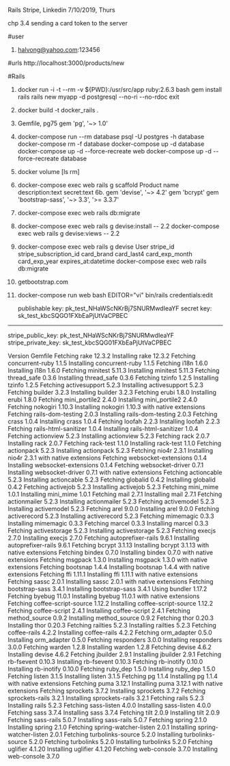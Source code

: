 Rails Stripe, Linkedin
7/10/2019, Thurs

chp 3.4
sending a card token to the server

#user
1. halvong@yahoo.com:123456

#urls
http://localhost:3000/products/new

#Rails
1. docker run -i -t --rm -v ${PWD}:/usr/src/app ruby:2.6.3 bash
   gem install rails
   rails new myapp -d postgresql --no-ri --no-rdoc
   exit
2. docker build -t docker_rails .

3. Gemfile, pg75 
	gem 'pg', '~> 1.0'
    
4. docker-compose run --rm database psql -U postgres -h database
   docker-compose rm -f database
   docker-compose up -d database
   docker-compose up -d --force-recreate web
   docker-compose up -d --force-recreate database
   
5. docker volume [ls rm]
6. docker-compose exec web rails g scaffold Product name description:text secret:text
6b. gem 'devise', '~> 4.2'
    gem 'bcrypt'
    gem 'bootstrap-sass', '~> 3.3', '>= 3.3.7'
7. docker-compose exec web rails db:migrate
8. docker-compose exec web rails g devise:install -- 2.2 
   docker-compose exec web rails g devise:views   -- 2.2 
9. docker-compose exec web rails g devise User stripe_id stripe_subscription_id card_brand card_last4 card_exp_month card_exp_year expires_at:datetime 
   docker-compose exec web rails db:migrate
10. getbootstrap.com

11. docker-compose run web bash
    EDITOR="vi" bin/rails credentials:edit
    
    publishable key: pk_test_NHaWScNKrBj7SNURMwdIeaYF
    secret key: sk_test_kbcSQGO1FXbEaPjUtVaCPBEC
---

stripe_public_key: pk_test_NHaWScNKrBj7SNURMwdIeaYF 
stripe_private_key: sk_test_kbcSQG01FXbEaPjUtVaCPBEC

Version Gemfile
Fetching rake 12.3.2
Installing rake 12.3.2
Fetching concurrent-ruby 1.1.5
Installing concurrent-ruby 1.1.5
Fetching i18n 1.6.0
Installing i18n 1.6.0
Fetching minitest 5.11.3
Installing minitest 5.11.3
Fetching thread_safe 0.3.6
Installing thread_safe 0.3.6
Fetching tzinfo 1.2.5
Installing tzinfo 1.2.5
Fetching activesupport 5.2.3
Installing activesupport 5.2.3
Fetching builder 3.2.3
Installing builder 3.2.3
Fetching erubi 1.8.0
Installing erubi 1.8.0
Fetching mini_portile2 2.4.0
Installing mini_portile2 2.4.0
Fetching nokogiri 1.10.3
Installing nokogiri 1.10.3 with native extensions
Fetching rails-dom-testing 2.0.3
Installing rails-dom-testing 2.0.3
Fetching crass 1.0.4
Installing crass 1.0.4
Fetching loofah 2.2.3
Installing loofah 2.2.3
Fetching rails-html-sanitizer 1.0.4
Installing rails-html-sanitizer 1.0.4
Fetching actionview 5.2.3
Installing actionview 5.2.3
Fetching rack 2.0.7
Installing rack 2.0.7
Fetching rack-test 1.1.0
Installing rack-test 1.1.0
Fetching actionpack 5.2.3
Installing actionpack 5.2.3
Fetching nio4r 2.3.1
Installing nio4r 2.3.1 with native extensions
Fetching websocket-extensions 0.1.4
Installing websocket-extensions 0.1.4
Fetching websocket-driver 0.7.1
Installing websocket-driver 0.7.1 with native extensions
Fetching actioncable 5.2.3
Installing actioncable 5.2.3
Fetching globalid 0.4.2
Installing globalid 0.4.2
Fetching activejob 5.2.3
Installing activejob 5.2.3
Fetching mini_mime 1.0.1
Installing mini_mime 1.0.1
Fetching mail 2.7.1
Installing mail 2.7.1
Fetching actionmailer 5.2.3
Installing actionmailer 5.2.3
Fetching activemodel 5.2.3
Installing activemodel 5.2.3
Fetching arel 9.0.0
Installing arel 9.0.0
Fetching activerecord 5.2.3
Installing activerecord 5.2.3
Fetching mimemagic 0.3.3
Installing mimemagic 0.3.3
Fetching marcel 0.3.3
Installing marcel 0.3.3
Fetching activestorage 5.2.3
Installing activestorage 5.2.3
Fetching execjs 2.7.0
Installing execjs 2.7.0
Fetching autoprefixer-rails 9.6.1
Installing autoprefixer-rails 9.6.1
Fetching bcrypt 3.1.13
Installing bcrypt 3.1.13 with native extensions
Fetching bindex 0.7.0
Installing bindex 0.7.0 with native extensions
Fetching msgpack 1.3.0
Installing msgpack 1.3.0 with native extensions
Fetching bootsnap 1.4.4
Installing bootsnap 1.4.4 with native extensions
Fetching ffi 1.11.1
Installing ffi 1.11.1 with native extensions
Fetching sassc 2.0.1
Installing sassc 2.0.1 with native extensions
Fetching bootstrap-sass 3.4.1
Installing bootstrap-sass 3.4.1
Using bundler 1.17.2
Fetching byebug 11.0.1
Installing byebug 11.0.1 with native extensions
Fetching coffee-script-source 1.12.2
Installing coffee-script-source 1.12.2
Fetching coffee-script 2.4.1
Installing coffee-script 2.4.1
Fetching method_source 0.9.2
Installing method_source 0.9.2
Fetching thor 0.20.3
Installing thor 0.20.3
Fetching railties 5.2.3
Installing railties 5.2.3
Fetching coffee-rails 4.2.2
Installing coffee-rails 4.2.2
Fetching orm_adapter 0.5.0
Installing orm_adapter 0.5.0
Fetching responders 3.0.0
Installing responders 3.0.0
Fetching warden 1.2.8
Installing warden 1.2.8
Fetching devise 4.6.2
Installing devise 4.6.2
Fetching jbuilder 2.9.1
Installing jbuilder 2.9.1
Fetching rb-fsevent 0.10.3
Installing rb-fsevent 0.10.3
Fetching rb-inotify 0.10.0
Installing rb-inotify 0.10.0
Fetching ruby_dep 1.5.0
Installing ruby_dep 1.5.0
Fetching listen 3.1.5
Installing listen 3.1.5
Fetching pg 1.1.4
Installing pg 1.1.4 with native extensions
Fetching puma 3.12.1
Installing puma 3.12.1 with native extensions
Fetching sprockets 3.7.2
Installing sprockets 3.7.2
Fetching sprockets-rails 3.2.1
Installing sprockets-rails 3.2.1
Fetching rails 5.2.3
Installing rails 5.2.3
Fetching sass-listen 4.0.0
Installing sass-listen 4.0.0
Fetching sass 3.7.4
Installing sass 3.7.4
Fetching tilt 2.0.9
Installing tilt 2.0.9
Fetching sass-rails 5.0.7
Installing sass-rails 5.0.7
Fetching spring 2.1.0
Installing spring 2.1.0
Fetching spring-watcher-listen 2.0.1
Installing spring-watcher-listen 2.0.1
Fetching turbolinks-source 5.2.0
Installing turbolinks-source 5.2.0
Fetching turbolinks 5.2.0
Installing turbolinks 5.2.0
Fetching uglifier 4.1.20
Installing uglifier 4.1.20
Fetching web-console 3.7.0
Installing web-console 3.7.0